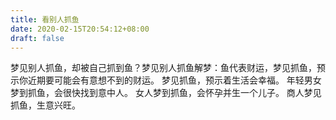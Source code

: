 ```yaml
---
title: 看别人抓鱼
date: 2020-02-15T20:54:12+08:00
draft: false
---
```


梦见别人抓鱼，却被自己抓到鱼？梦见别人抓鱼解梦：鱼代表财运，梦见抓鱼，预示你近期要可能会有意想不到的财运。
梦见抓鱼，预示着生活会幸福。
年轻男女梦到抓鱼，会很快找到意中人。
女人梦到抓鱼，会怀孕并生一个儿子。
商人梦见抓鱼，生意兴旺。
